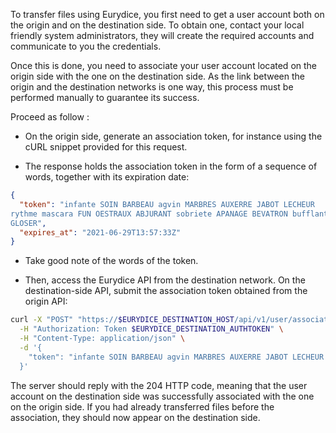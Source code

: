 To transfer files using Eurydice, you first need to get a user account both on the origin and on the destination side.
To obtain one, contact your local friendly system administrators, they will create the required accounts and communicate to you the credentials.

Once this is done, you need to associate your user account located on the origin side with the one on the destination side.
As the link between the origin and the destination networks is one way, this process must be performed manually to guarantee its success.

Proceed as follow :

- On the origin side, generate an association token, for instance using the cURL snippet provided for this request.

- The response holds the association token in the form of a sequence of words, together with its expiration date:

```json
{
  "token": "infante SOIN BARBEAU agvin MARBRES AUXERRE JABOT LECHEUR
rythme mascara FUN OESTRAUX ABJURANT sobriete APANAGE BEVATRON bufflant
GLOSER",
  "expires_at": "2021-06-29T13:57:33Z"
}
```

- Take good note of the words of the token.

- Then, access the Eurydice API from the destination network.
  On the destination-side API, submit the association token obtained from the origin API:

```bash
curl -X "POST" "https://$EURYDICE_DESTINATION_HOST/api/v1/user/association/" \
  -H "Authorization: Token $EURYDICE_DESTINATION_AUTHTOKEN" \
  -H "Content-Type: application/json" \
  -d '{
    "token": "infante SOIN BARBEAU agvin MARBRES AUXERRE JABOT LECHEUR rythme mascara FUN OESTRAUX ABJURANT sobriete APANAGE BEVATRON bufflant GLOSER"
  }'
```

The server should reply with the 204 HTTP code, meaning that the user account on the destination side was successfully associated with the one on the origin side.
If you had already transferred files before the association, they should now appear on the destination side.
